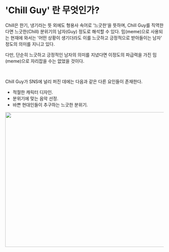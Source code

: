 <!DOCTYPE html>
<html>
<head>
<body>

<h1>'Chill Guy' 란 무엇인가?</h1>
<p>Chill은 한기, 냉기라는 뜻 외에도 형용사 속어로 ‘느긋한‘을 뜻하며, Chill Guy를 직역한다면 느긋한(Chill) 분위기의 남자(Guy) 정도로 해석할 수 있다. 밈(meme)으로 사용되는 현재에 와서는 '어떤 상황이 생기더라도 이를 느긋하고 긍정적으로 받아들이는 남자' 정도의 의미를 지니고 있다. </p>
<p>다만, 단순히 느긋하고 긍정적인 남자의 의미를 지녔다면 이정도의 파급력을 가진 밈(meme)으로 자리잡을 수는 없었을 것이다.</p><br>
<p>Chill Guy가 SNS에 널리 퍼진 데에는 다음과 같은 다른 요인들이 존재한다.</p>
<ul>
<li>적절한 캐릭터 디자인.</li>
<li>분위기에 맞는 음악 선정.</li>
<li>바쁜 현대인들이 추구하는 느긋한 분위기.</li>
</ul>
<img src="[C:\Users\U308-37\Desktop](https://asiaiplaw.com/storage/media/image/article/7eb532aef980c36170c0b4426f082b87/banner/939314105ce8701e67489642ef4d49e8/conversions/Picture1-extra_large.jpg)" width="763" height="429">
</body>
</html>
